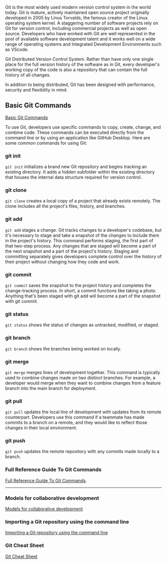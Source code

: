 <!-- ## git -->

Git is the most widely used modern version control system in the world today. Git is mature, actively maintained open source project originally developed in 2005 by Linus Torvalds, the famous creator of the Linux operating system kernel. A staggering number of software projects rely on Git for version control, including commercial projects as well as open source. Developers who have worked with Git are well represented in the pool of available software development talent and it works well on a wide range of operating systems and Integrated Development Environments such as VScode.

Git Distributed Version Control System. Rather than have only one single place for the full version history of the software as in Git, every developer's working copy of the code is also a repository that can contain the full history of all changes.

In addition to being distributed, Git has been designed with performance, security and flexibility in mind.

## Basic Git Commands

[Basic Git Commands](https://docs.github.com/en/get-started/using-git/about-git#basic-git-commands)

To use Git, developers use specific commands to copy, create, change, and combine code. These commands can be executed directly from the command line or by using an application like GitHub Desktop. Here are some common commands for using Git:

### git init

`git init` initializes a brand new Git repository and begins tracking an existing directory. It adds a hidden subfolder within the existing directory that houses the internal data structure required for version control.

### git clone

`git clone` creates a local copy of a project that already exists remotely. The clone includes all the project's files, history, and branches.

### git add

`git add` stages a change. Git tracks changes to a developer's codebase, but it's necessary to stage and take a snapshot of the changes to include them in the project's history. This command performs staging, the first part of that two-step process. Any changes that are staged will become a part of the next snapshot and a part of the project's history. Staging and committing separately gives developers complete control over the history of their project without changing how they code and work.

### git commit

`git commit` saves the snapshot to the project history and completes the change-tracking process. In short, a commit functions like taking a photo. Anything that's been staged with git add will become a part of the snapshot with git commit.

### git status

`git status` shows the status of changes as untracked, modified, or staged.

### git branch

`git branch` shows the branches being worked on locally.

### git merge

`git merge` merges lines of development together. This command is typically used to combine changes made on two distinct branches. For example, a developer would merge when they want to combine changes from a feature branch into the main branch for deployment.

### git pull

`git pull` updates the local line of development with updates from its remote counterpart. Developers use this command if a teammate has made commits to a branch on a remote, and they would like to reflect those changes in their local environment.

### git push

`git push` updates the remote repository with any commits made locally to a branch.

### Full Reference Guide To Git Commands

[Full Reference Guide To Git Commands](https://git-scm.com/docs).

---

### Models for collaborative development

[Models for collaborative development](https://docs.github.com/en/get-started/using-git/about-git#models-for-collaborative-development)

### Importing a Git repository using the command line

[Importing a Git repository using the command line](https://docs.github.com/en/get-started/importing-your-projects-to-github/importing-source-code-to-github/importing-a-git-repository-using-the-command-line)

### Git Cheat Sheet

[Git Cheat Sheet](https://docs.github.com/en/get-started/quickstart/git-cheatsheet)